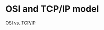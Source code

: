 # OSI and TCP/IP model

[OSI vs. TCP/IP](https://www.google.com/search?sca_esv=9c56d715d9c4b9a7&rlz=1C1UEAD_enCA967CA967&sxsrf=AE3TifNV3sokeJlSHS2B4ffbZVp8vvErCw:1756060035088&udm=2&fbs=AIIjpHxU7SXXniUZfeShr2fp4giZ1Y6MJ25_tmWITc7uy4KIepxPkVkiyvcVCXrRQKSfjcRI5BLVpBDNA4teW-mYkOQ9Bk55mVn8ED9vOEJHJBcO7pgbMLrjnEPxoqhzLGvImrSUuRhQK8wdRxzaszJYJrwTussZ9ukNDj1AnJcSE8DDI2HqEso8KErC0lpNCglz5_EcdOf8YLLTg-WtJSvKfaXBN6u6pg&q=tcp+ip+and+osi+layer&sa=X&ved=2ahUKEwi14uG0iaSPAxX6MtAFHbb7AZcQtKgLegQIGhAB&biw=1162&bih=1155&dpr=1.1#vhid=3S8sDdaZkCm2kM&vssid=mosaic)